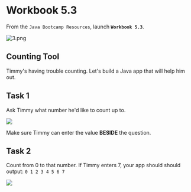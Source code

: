 # Workbook 5.3

From the `Java Bootcamp Resources`, launch **`Workbook 5.3`**.

![3.png](https://firebasestorage.googleapis.com/v0/b/learnthepart-75aed.appspot.com/o/images%2F55c46091-a3e7-4e65-ac2c-f02025e72774?alt=media&token=f0c6b077-9305-4718-933f-b83bac3203ed)

Counting Tool
-------------

Timmy's having trouble counting. Let's build a Java app that will help him out.

## Task 1

Ask Timmy what number he'd like to count up to.

![](https://firebasestorage.googleapis.com/v0/b/learnthepart-75aed.appspot.com/o/images%2F7816964b-59e7-4f59-9f2b-8a4b75327023?alt=media&token=ce2b8a5d-7440-483e-8b6f-0539fbda99b0)

Make sure Timmy can enter the value **BESIDE** the question.

## Task 2

Count from 0 to that number. If Timmy enters 7, your app should should output: `0 1 2 3 4 5 6 7`

![](https://firebasestorage.googleapis.com/v0/b/learnthepart-75aed.appspot.com/o/images%2F162352e1-9064-4f02-8286-0fb9659dd5e6?alt=media&token=90ea74ff-380e-43dd-ad7b-5626c047e3fa)
